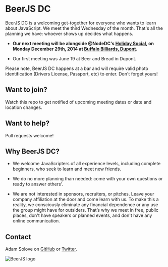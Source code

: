 BeerJS DC
=========

BeerJS DC is a welcoming get-together for everyone who wants to learn about JavaScript. 
We meet the third Wednesday of the month. 
That's all the planning we have: whoever shows up decides what happens.

* **Our next meeting will be alongside @NodeDC's [Holiday Social](http://www.meetup.com/node-dc/events/219197709/), on Monday December 29th, 2014 at [Buffalo Billiards, Dupont](http://dc.buffalobilliards.com/location).**

* Our first meeting was June 19 at Beer and Bread in Dupont.

Please note, BeerJS DC happens at a bar and will require valid photo identification (Drivers License, Passport, etc) to enter.  Don't forget yours!

Want to join?
-------------

Watch this repo to get notified of upcoming meeting dates or date and location changes.

Want to help?
-------------

Pull requests welcome!

Why BeerJS DC?
--------------

- We welcome JavaScripters of all experience levels, including complete beginners, who seek to learn and meet new friends. 

- We do no more planning than needed: come with your own questions or ready to answer others’. 

- We are not interested in sponsors, recruiters, or pitches. Leave your company affiliation at the door and come learn with us. To make this a reality, we consciously eliminate any financial dependence or any use the group might have for outsiders. That’s why we meet in free, public places, don't have speakers or planned events, and don't have any online communication. 

Contact
-------

Adam Solove on [GitHub](https://github.com/asolove) or [Twitter](https://twitter.com/asolove).



![BeerJS logo](https://secure.gravatar.com/avatar/43c360c53b793cfb13f77efcee3bd5cb?s=420&d=https://a248.e.akamai.net/assets.github.com%2Fimages%2Fgravatars%2Fgravatar-org-420.png)
